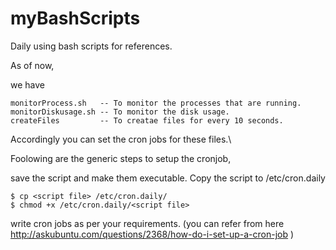 # myBashScripts


Daily using bash scripts for references.


As of now, 

we have

    monitorProcess.sh   -- To monitor the processes that are running.
    monitorDiskusage.sh -- To monitor the disk usage.
    createFiles         -- To creatae files for every 10 seconds.

Accordingly you can set the cron jobs for these files.\


Foolowing are the generic steps to setup the cronjob,

save the script and make them executable. Copy the script to /etc/cron.daily

    $ cp <script file> /etc/cron.daily/
    $ chmod +x /etc/cron.daily/<script file>
    
write cron jobs as per your requirements. (you can refer from here http://askubuntu.com/questions/2368/how-do-i-set-up-a-cron-job  )

